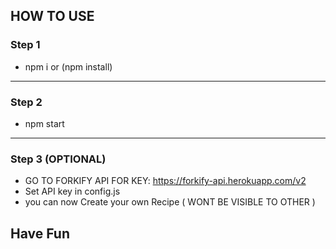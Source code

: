 ## HOW TO USE

### Step 1

- npm i or (npm install)

-----------

### Step 2

- npm start

-----------

### Step 3 (OPTIONAL)

- GO TO FORKIFY API FOR KEY: https://forkify-api.herokuapp.com/v2
- Set API key in config.js
- you can now Create your own Recipe ( WONT BE VISIBLE TO OTHER )

## Have Fun

